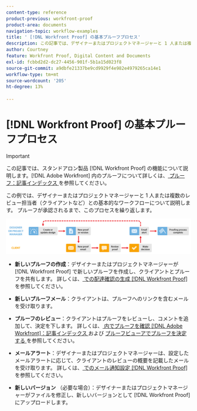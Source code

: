 ```yaml
---
content-type: reference
product-previous: workfront-proof
product-area: documents
navigation-topic: workflow-examples
title: ' [!DNL Workfront Proof] の基本プルーフプロセス'
description: この記事では、デザイナーまたはプロジェクトマネージャーと 1 人または複数のレビュー担当者（クライアントなど）との基本的なワークフローについて説明します。
author: Courtney
feature: Workfront Proof, Digital Content and Documents
exl-id: fcbbd2d2-dc27-4456-901f-5b1a15d023f8
source-git-commit: a9dbfe21337be9cd9929f4e982e4979265ca14e1
workflow-type: tm+mt
source-wordcount: '205'
ht-degree: 13%

---
```


# [!DNL Workfront Proof] の基本プルーフプロセス

<!-- Audited: 5/2025 -->

>[!IMPORTANT]
>
>この記事では、スタンドアロン製品 [!DNL Workfront Proof] の機能について説明します。[!DNL Adobe Workfront] 内のプルーフについて詳しくは、[ プルーフ：記事インデックス ](../../../review-and-approve-work/proofing/proofing.md) を参照してください。

この例では、デザイナーまたはプロジェクトマネージャーと 1 人または複数のレビュー担当者（クライアントなど）との基本的なワークフローについて説明します。 プルーフが承認されるまで、このプロセスを繰り返します。

![basic_workflow.png](assets/basic_workflow.png)

* **新しいプルーフの作成**：デザイナーまたはプロジェクトマネージャーが [!DNL Workfront Proof] で新しいプルーフを作成し、クライアントとプルーフを共有します。 詳しくは、[ での配達確認の生成  [!DNL Workfront Proof]](../../../workfront-proof/wp-work-proofsfiles/create-proofs-and-files/generate-proofs.md) を参照してください。

* **新しいプルーフメール**：クライアントは、プルーフへのリンクを含むメールを受け取ります。

* **プルーフのレビュー**：クライアントはプルーフをレビューし、コメントを追加して、決定を下します。 詳しくは、[ 内でプルーフを確認  [!DNL Adobe Workfront]：記事インデックス ](../../../review-and-approve-work/proofing/reviewing-proofs-within-workfront/review-proofs-in-wf.md) および [ プルーフビューアでプルーフを決定する ](../../../review-and-approve-work/proofing/reviewing-proofs-within-workfront/make-a-decision-on-a-proof/make-decisions-on-proof.md) を参照してください。

* **メールアラート**：デザイナーまたはプロジェクトマネージャーは、設定したメールアラートに応じて、クライアントのレビューの概要を記載したメールを受け取ります。 詳しくは、[ でのメール通知設定  [!DNL Workfront Proof]](../../../workfront-proof/wp-emailsntfctns/email-alerts/config-email-notification-settings-wp.md) を参照してください。

* **新しいバージョン** （必要な場合）：デザイナーまたはプロジェクトマネージャーがファイルを修正し、新しいバージョンとして [!DNL Workfront Proof] にアップロードします。


